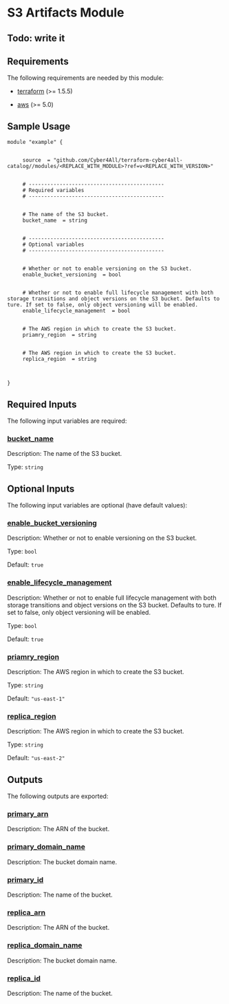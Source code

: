 # S3 Artifacts Module
## Todo: write it
<!-- BEGIN_TF_DOCS -->
## Requirements

The following requirements are needed by this module:

- <a name="requirement_terraform"></a> [terraform](#requirement\_terraform) (>= 1.5.5)

- <a name="requirement_aws"></a> [aws](#requirement\_aws) (>= 5.0)

## Sample Usage

```hcl
module "example" {


	 source  = "github.com/Cyber4All/terraform-cyber4all-catalog//modules/<REPLACE_WITH_MODULE>?ref=v<REPLACE_WITH_VERSION>"


	 # --------------------------------------------
	 # Required variables
	 # --------------------------------------------


	 # The name of the S3 bucket.
	 bucket_name  = string


	 # --------------------------------------------
	 # Optional variables
	 # --------------------------------------------


	 # Whether or not to enable versioning on the S3 bucket.
	 enable_bucket_versioning  = bool


	 # Whether or not to enable full lifecycle management with both storage transitions and object versions on the S3 bucket. Defaults to ture. If set to false, only object versioning will be enabled.
	 enable_lifecycle_management  = bool


	 # The AWS region in which to create the S3 bucket.
	 priamry_region  = string


	 # The AWS region in which to create the S3 bucket.
	 replica_region  = string



}
```
## Required Inputs

The following input variables are required:

### <a name="input_bucket_name"></a> [bucket\_name](#input\_bucket\_name)

Description: The name of the S3 bucket.

Type: `string`

## Optional Inputs

The following input variables are optional (have default values):

### <a name="input_enable_bucket_versioning"></a> [enable\_bucket\_versioning](#input\_enable\_bucket\_versioning)

Description: Whether or not to enable versioning on the S3 bucket.

Type: `bool`

Default: `true`

### <a name="input_enable_lifecycle_management"></a> [enable\_lifecycle\_management](#input\_enable\_lifecycle\_management)

Description: Whether or not to enable full lifecycle management with both storage transitions and object versions on the S3 bucket. Defaults to ture. If set to false, only object versioning will be enabled.

Type: `bool`

Default: `true`

### <a name="input_priamry_region"></a> [priamry\_region](#input\_priamry\_region)

Description: The AWS region in which to create the S3 bucket.

Type: `string`

Default: `"us-east-1"`

### <a name="input_replica_region"></a> [replica\_region](#input\_replica\_region)

Description: The AWS region in which to create the S3 bucket.

Type: `string`

Default: `"us-east-2"`
## Outputs

The following outputs are exported:

### <a name="output_primary_arn"></a> [primary\_arn](#output\_primary\_arn)

Description: The ARN of the bucket.

### <a name="output_primary_domain_name"></a> [primary\_domain\_name](#output\_primary\_domain\_name)

Description: The bucket domain name.

### <a name="output_primary_id"></a> [primary\_id](#output\_primary\_id)

Description: The name of the bucket.

### <a name="output_replica_arn"></a> [replica\_arn](#output\_replica\_arn)

Description: The ARN of the bucket.

### <a name="output_replica_domain_name"></a> [replica\_domain\_name](#output\_replica\_domain\_name)

Description: The bucket domain name.

### <a name="output_replica_id"></a> [replica\_id](#output\_replica\_id)

Description: The name of the bucket.
<!-- END_TF_DOCS -->